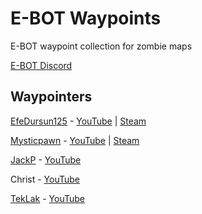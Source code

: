 # E-BOT Waypoints
E-BOT waypoint collection for zombie maps

[E-BOT Discord](https://discord.gg/v7PesBamXt)


## Waypointers
[EfeDursun125](https://github.com/EfeDursun125) - [YouTube](https://www.youtube.com/channel/UCPAGRNIacgHUjPNeAhU1Ypg) | [Steam](https://steamcommunity.com/id/EfeDursun91/)

[Mysticpawn](https://github.com/MysticDeathProject) - [YouTube](https://www.youtube.com/channel/UC3YwjwjBTTjqX7PpyCtfgpA) | [Steam](https://steamcommunity.com/id/alinadevil/)

[JackP](https://github.com/PJackI) - [YouTube](https://www.youtube.com/channel/UC5LLi3WFdlW1q6NQt10gd9g)

Christ - [YouTube](https://www.youtube.com/@soychrist)

[TekLak](https://github.com/TekLakk) - [YouTube](https://www.youtube.com/@teklak8802)
